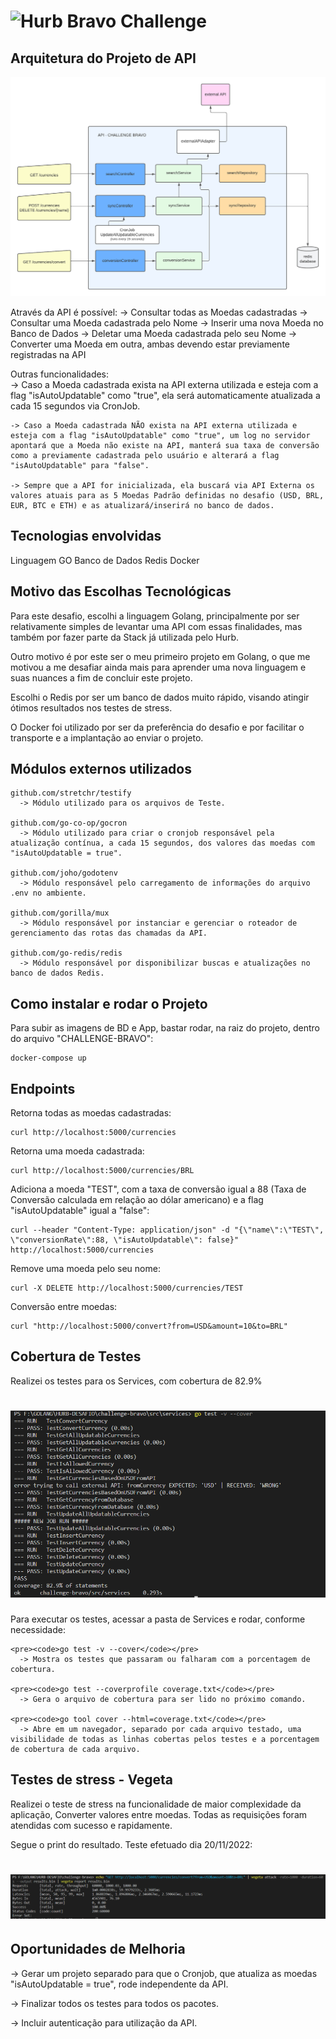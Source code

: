 # <img src="https://avatars1.githubusercontent.com/u/7063040?v=4&s=200.jpg" alt="Hurb" width="24" /> Bravo Challenge

## Arquitetura do Projeto de API
  <img src="HURB - DESAFIO BRAVO.png" alt="architecture_desafio-bravo"/> 

  Através da API é possível:
    -> Consultar todas as Moedas cadastradas
    -> Consultar uma Moeda cadastrada pelo Nome
    -> Inserir uma nova Moeda no Banco de Dados
    -> Deletar uma Moeda cadastrada pelo seu Nome
    -> Converter uma Moeda em outra, ambas devendo estar previamente registradas na API

  Outras funcionalidades:  
    -> Caso a Moeda cadastrada exista na API externa utilizada e esteja com a flag "isAutoUpdatable" como "true", ela será automaticamente atualizada a cada 15 segundos via CronJob.

    -> Caso a Moeda cadastrada NÃO exista na API externa utilizada e esteja com a flag "isAutoUpdatable" como "true", um log no servidor apontará que a Moeda não existe na API, manterá sua taxa de conversão como a previamente cadastrada pelo usuário e alterará a flag "isAutoUpdatable" para "false".
    
    -> Sempre que a API for inicializada, ela buscará via API Externa os valores atuais para as 5 Moedas Padrão definidas no desafio (USD, BRL, EUR, BTC e ETH) e as atualizará/inserirá no banco de dados.

## Tecnologias envolvidas
  Linguagem GO
  Banco de Dados Redis
  Docker

## Motivo das Escolhas Tecnológicas
  Para este desafio, escolhi a linguagem Golang, principalmente por ser relativamente simples de levantar uma API com essas finalidades, mas também por fazer parte da Stack já utilizada pelo Hurb.

  Outro motivo é por este ser o meu primeiro projeto em Golang, o que me motivou a me desafiar ainda mais para aprender uma nova linguagem e suas nuances a fim de concluir este projeto.

  Escolhi o Redis por ser um banco de dados muito rápido, visando atingir ótimos resultados nos testes de stress.

  O Docker foi utilizado por ser da preferência do desafio e por facilitar o transporte e a implantação ao enviar o projeto.

## Módulos externos utilizados
    github.com/stretchr/testify
      -> Módulo utilizado para os arquivos de Teste.

    github.com/go-co-op/gocron
      -> Módulo utilizado para criar o cronjob responsável pela atualização contínua, a cada 15 segundos, dos valores das moedas com "isAutoUpdatable = true".

    github.com/joho/godotenv
      -> Módulo responsável pelo carregamento de informações do arquivo .env no ambiente.

    github.com/gorilla/mux
      -> Módulo responsável por instanciar e gerenciar o roteador de gerenciamento das rotas das chamadas da API.

    github.com/go-redis/redis
      -> Módulo responsável por disponibilizar buscas e atualizações no banco de dados Redis.

## Como instalar e rodar o Projeto
  Para subir as imagens de BD e App, bastar rodar, na raiz do projeto, dentro do arquivo "CHALLENGE-BRAVO":
   
  <pre><code>docker-compose up</code></pre>

## Endpoints

Retorna todas as moedas cadastradas:
  <pre><code>curl http://localhost:5000/currencies</code></pre>

Retorna uma moeda cadastrada:
  <pre><code>curl http://localhost:5000/currencies/BRL</code></pre>

Adiciona a moeda "TEST", com a taxa de conversão igual a 88 (Taxa de Conversão calculada em relação ao dólar americano) e a flag "isAutoUpdatable" igual a "false":
  <pre><code>curl --header "Content-Type: application/json" -d "{\"name\":\"TEST\", \"conversionRate\":88, \"isAutoUpdatable\": false}" http://localhost:5000/currencies</code></pre>

Remove uma moeda pelo seu nome:
  <pre><code>curl -X DELETE http://localhost:5000/currencies/TEST</code></pre>

Conversão entre moedas:
  <pre><code>curl "http://localhost:5000/convert?from=USD&amount=10&to=BRL"</code></pre>
    

## Cobertura de Testes
  Realizei os testes para os Services, com cobertura de 82.9%
  # <img src="test_coverage.png" alt="Test Coverage"/> 

  Para executar os testes, acessar a pasta de Services e rodar, conforme necessidade:
    
    <pre><code>go test -v --cover</code></pre>
      -> Mostra os testes que passaram ou falharam com a porcentagem de cobertura.
  
    <pre><code>go test --coverprofile coverage.txt</code></pre>
      -> Gera o arquivo de cobertura para ser lido no próximo comando.

    <pre><code>go tool cover --html=coverage.txt</code></pre>
      -> Abre em um navegador, separado por cada arquivo testado, uma visibilidade de todas as linhas cobertas pelos testes e a porcentagem de cobertura de cada arquivo.


## Testes de stress - Vegeta
  Realizei o teste de stress na funcionalidade de maior complexidade da aplicação, Converter valores entre moedas. Todas as requisições foram atendidas com sucesso e rapidamente.

  Segue o print do resultado. Teste efetuado dia 20/11/2022:
  # <img src="vegeta_stress_test_results.png" alt="vegeta_stress_test"/> 

## Oportunidades de Melhoria
  -> Gerar um projeto separado para que o Cronjob, que atualiza as moedas "isAutoUpdatable = true", rode independente da API.

  -> Finalizar todos os testes para todos os pacotes.

  -> Incluir autenticação para utilização da API.
